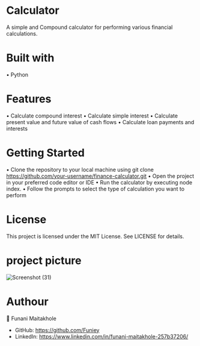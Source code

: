 # Calculator
A simple and Compound calculator for performing various financial calculations.

# Built with
• Python

# Features

• Calculate compound interest
• Calculate simple interest 
• Calculate present value and future value of cash flows 
• Calculate loan payments and interests

# Getting Started

• Clone the repository to your local machine using git clone https://github.com/your-username/finance-calculator.git 
• Open the project in your preferred code editor or IDE • Run the calculator by executing node index.
• Follow the prompts to select the type of calculation you want to perform

# License

This project is licensed under the MIT License. See LICENSE for details.

# project picture

![Screenshot (31)](https://github.com/Funiey/calculator/assets/127227319/f889b763-b9bc-4ce7-979c-9162ff9e71b5)



# Authour
👤 Funani Maitakhole
  * GitHub: https://github.com/Funiey
  * LinkedIn: https://www.linkedin.com/in/funani-maitakhole-257b37206/
